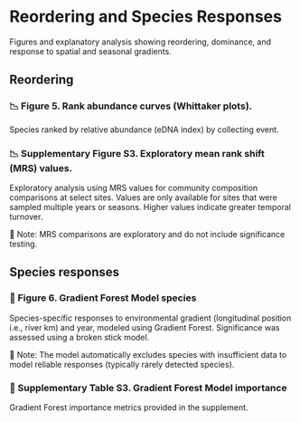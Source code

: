 # Reordering and Species Responses

Figures and explanatory analysis showing reordering, dominance, and response to spatial and seasonal gradients.

## Reordering

### 📉 Figure 5. Rank abundance curves (Whittaker plots).

Species ranked by relative abundance (eDNA index) by collecting event. 

### 📉 Supplementary Figure S3. Exploratory mean rank shift (MRS) values.

Exploratory analysis using MRS values for community composition comparisons at select sites. Values are only available for sites that were sampled multiple years or seasons. Higher values indicate greater temporal turnover. 

📌 Note: MRS comparisons are exploratory and do not include significance testing.

## Species responses

### 🔄 Figure 6. Gradient Forest Model species

Species-specific responses to environmental gradient (longitudinal position i.e., river km) and year, modeled using Gradient Forest. Significance was assessed using a broken stick model.

📌 Note: The model automatically excludes species with insufficient data to model reliable responses (typically rarely detected species).

### 🔄 Supplementary Table S3. Gradient Forest Model importance

Gradient Forest importance metrics provided in the supplement.
